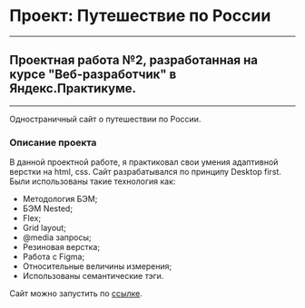 # Проект: Путешествие по России
------
## Проектная работа №2, разработанная на курсе "Веб-разработчик" в Яндекс.Практикуме.
------
Одностраничный сайт о путешествии по России.
### Описание проекта
В данной проектной работе, я практиковал свои умения адаптивной верстки на html, css.
Сайт разрабатывался по принципу Desktop first.
Были использованы такие технология как:
* Методология БЭМ;
* БЭМ Nested;
* Flex;
* Grid layout;
* @media запросы;
* Резиновая верстка;
* Работа с Figma;
* Относительные величины измерения;
* Использованы семантические тэги.

Сайт можно запустить по [ссылке](https://skoroxodtwo.github.io/russian-travel/).
